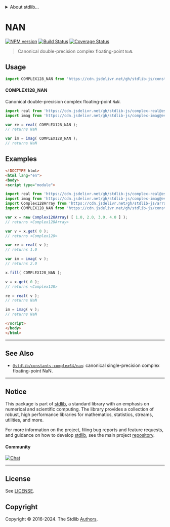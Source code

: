 <!--

@license Apache-2.0

Copyright (c) 2024 The Stdlib Authors.

Licensed under the Apache License, Version 2.0 (the "License");
you may not use this file except in compliance with the License.
You may obtain a copy of the License at

   http://www.apache.org/licenses/LICENSE-2.0

Unless required by applicable law or agreed to in writing, software
distributed under the License is distributed on an "AS IS" BASIS,
WITHOUT WARRANTIES OR CONDITIONS OF ANY KIND, either express or implied.
See the License for the specific language governing permissions and
limitations under the License.

-->


<details>
  <summary>
    About stdlib...
  </summary>
  <p>We believe in a future in which the web is a preferred environment for numerical computation. To help realize this future, we've built stdlib. stdlib is a standard library, with an emphasis on numerical and scientific computation, written in JavaScript (and C) for execution in browsers and in Node.js.</p>
  <p>The library is fully decomposable, being architected in such a way that you can swap out and mix and match APIs and functionality to cater to your exact preferences and use cases.</p>
  <p>When you use stdlib, you can be absolutely certain that you are using the most thorough, rigorous, well-written, studied, documented, tested, measured, and high-quality code out there.</p>
  <p>To join us in bringing numerical computing to the web, get started by checking us out on <a href="https://github.com/stdlib-js/stdlib">GitHub</a>, and please consider <a href="https://opencollective.com/stdlib">financially supporting stdlib</a>. We greatly appreciate your continued support!</p>
</details>

# NAN

[![NPM version][npm-image]][npm-url] [![Build Status][test-image]][test-url] [![Coverage Status][coverage-image]][coverage-url] <!-- [![dependencies][dependencies-image]][dependencies-url] -->

> Canonical double-precision complex floating-point `NaN`.



<section class="usage">

## Usage

```javascript
import COMPLEX128_NAN from 'https://cdn.jsdelivr.net/gh/stdlib-js/constants-complex128-nan@esm/index.mjs';
```

#### COMPLEX128_NAN

Canonical double-precision complex floating-point `NaN`.

```javascript
import real from 'https://cdn.jsdelivr.net/gh/stdlib-js/complex-real@esm/index.mjs';
import imag from 'https://cdn.jsdelivr.net/gh/stdlib-js/complex-imag@esm/index.mjs';

var re = real( COMPLEX128_NAN );
// returns NaN

var im = imag( COMPLEX128_NAN );
// returns NaN
```

</section>

<!-- /.usage -->

<section class="examples">

## Examples

<!-- eslint no-undef: "error" -->

```html
<!DOCTYPE html>
<html lang="en">
<body>
<script type="module">

import real from 'https://cdn.jsdelivr.net/gh/stdlib-js/complex-real@esm/index.mjs';
import imag from 'https://cdn.jsdelivr.net/gh/stdlib-js/complex-imag@esm/index.mjs';
import Complex128Array from 'https://cdn.jsdelivr.net/gh/stdlib-js/array-complex128@esm/index.mjs';
import COMPLEX128_NAN from 'https://cdn.jsdelivr.net/gh/stdlib-js/constants-complex128-nan@esm/index.mjs';

var x = new Complex128Array( [ 1.0, 2.0, 3.0, 4.0 ] );
// returns <Complex128Array>

var v = x.get( 0 );
// returns <Complex128>

var re = real( v );
// returns 1.0

var im = imag( v );
// returns 2.0

x.fill( COMPLEX128_NAN );

v = x.get( 0 );
// returns <Complex128>

re = real( v );
// returns NaN

im = imag( v );
// returns NaN

</script>
</body>
</html>
```

</section>

<!-- /.examples -->

<!-- Section for related `stdlib` packages. Do not manually edit this section, as it is automatically populated. -->

<section class="related">

* * *

## See Also

-   <span class="package-name">[`@stdlib/constants-complex64/nan`][@stdlib/constants/complex64/nan]</span><span class="delimiter">: </span><span class="description">canonical single-precision complex floating-point NaN.</span>

</section>

<!-- /.related -->

<!-- Section for all links. Make sure to keep an empty line after the `section` element and another before the `/section` close. -->


<section class="main-repo" >

* * *

## Notice

This package is part of [stdlib][stdlib], a standard library with an emphasis on numerical and scientific computing. The library provides a collection of robust, high performance libraries for mathematics, statistics, streams, utilities, and more.

For more information on the project, filing bug reports and feature requests, and guidance on how to develop [stdlib][stdlib], see the main project [repository][stdlib].

#### Community

[![Chat][chat-image]][chat-url]

---

## License

See [LICENSE][stdlib-license].


## Copyright

Copyright &copy; 2016-2024. The Stdlib [Authors][stdlib-authors].

</section>

<!-- /.stdlib -->

<!-- Section for all links. Make sure to keep an empty line after the `section` element and another before the `/section` close. -->

<section class="links">

[npm-image]: http://img.shields.io/npm/v/@stdlib/constants-complex128-nan.svg
[npm-url]: https://npmjs.org/package/@stdlib/constants-complex128-nan

[test-image]: https://github.com/stdlib-js/constants-complex128-nan/actions/workflows/test.yml/badge.svg?branch=main
[test-url]: https://github.com/stdlib-js/constants-complex128-nan/actions/workflows/test.yml?query=branch:main

[coverage-image]: https://img.shields.io/codecov/c/github/stdlib-js/constants-complex128-nan/main.svg
[coverage-url]: https://codecov.io/github/stdlib-js/constants-complex128-nan?branch=main

<!--

[dependencies-image]: https://img.shields.io/david/stdlib-js/constants-complex128-nan.svg
[dependencies-url]: https://david-dm.org/stdlib-js/constants-complex128-nan/main

-->

[chat-image]: https://img.shields.io/gitter/room/stdlib-js/stdlib.svg
[chat-url]: https://app.gitter.im/#/room/#stdlib-js_stdlib:gitter.im

[stdlib]: https://github.com/stdlib-js/stdlib

[stdlib-authors]: https://github.com/stdlib-js/stdlib/graphs/contributors

[umd]: https://github.com/umdjs/umd
[es-module]: https://developer.mozilla.org/en-US/docs/Web/JavaScript/Guide/Modules

[deno-url]: https://github.com/stdlib-js/constants-complex128-nan/tree/deno
[umd-url]: https://github.com/stdlib-js/constants-complex128-nan/tree/umd
[esm-url]: https://github.com/stdlib-js/constants-complex128-nan/tree/esm
[branches-url]: https://github.com/stdlib-js/constants-complex128-nan/blob/main/branches.md

[stdlib-license]: https://raw.githubusercontent.com/stdlib-js/constants-complex128-nan/main/LICENSE

<!-- <related-links> -->

[@stdlib/constants/complex64/nan]: https://github.com/stdlib-js/constants-complex64-nan/tree/esm

<!-- </related-links> -->

</section>

<!-- /.links -->

